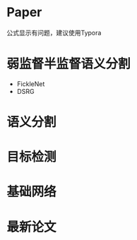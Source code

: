 # Paper
公式显示有问题，建议使用Typora

# 弱监督半监督语义分割 
* FickleNet
* DSRG

# 语义分割  

# 目标检测  

# 基础网络  

# 最新论文  


